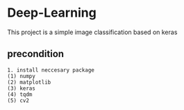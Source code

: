 # Deep-Learning
This project is a simple image classification based on keras 
## precondition
    1. install neccesary package
    (1) numpy
    (2) matplotlib
    (3) keras
    (4) tqdm
    (5) cv2
